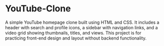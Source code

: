 # YouTube-Clone
A simple YouTube homepage clone built using HTML and CSS. It includes a header with search and profile icons, a sidebar with navigation links, and a video grid showing thumbnails, titles, and views. This project is for practicing front-end design and layout without backend functionality.
